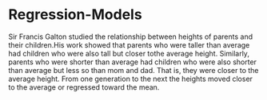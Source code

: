 # Regression-Models

Sir Francis Galton studied the relationship between heights of parents and their children.His work showed that parents who were taller than average had children who were also tall but closer tothe average height. Similarly, parents who were shorter than average had children who were also shorter than average but less so than mom and dad. That is, they were closer to the average height. From one generation to the next the heights moved closer to the average or regressed toward the mean.


